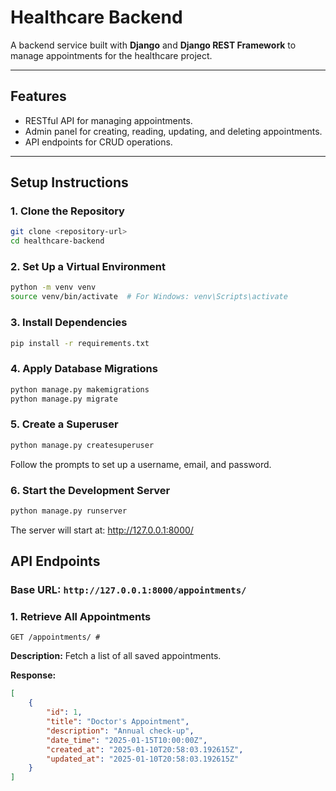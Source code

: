 # **Healthcare Backend**

A backend service built with **Django** and **Django REST Framework** to manage appointments for the healthcare project.

---

## **Features**
- RESTful API for managing appointments.
- Admin panel for creating, reading, updating, and deleting appointments.
- API endpoints for CRUD operations.

---

## **Setup Instructions**

### **1. Clone the Repository**
```bash
git clone <repository-url>
cd healthcare-backend
```

### **2. Set Up a Virtual Environment**
```bash
python -m venv venv
source venv/bin/activate  # For Windows: venv\Scripts\activate
```
### **3. Install Dependencies**
```bash
pip install -r requirements.txt
```

### **4. Apply Database Migrations**
```bash
python manage.py makemigrations
python manage.py migrate
```

### **5. Create a Superuser**
```bash
python manage.py createsuperuser
```
Follow the prompts to set up a username, email, and password.

### **6. Start the Development Server**
```bash
python manage.py runserver
```
The server will start at: http://127.0.0.1:8000/

## **API Endpoints**

### **Base URL**: `http://127.0.0.1:8000/appointments/`

### **1. Retrieve All Appointments**
```http
GET /appointments/ #
```
**Description:** Fetch a list of all saved appointments.

**Response:**
```json
[
    {
        "id": 1,
        "title": "Doctor's Appointment",
        "description": "Annual check-up",
        "date_time": "2025-01-15T10:00:00Z",
        "created_at": "2025-01-10T20:58:03.192615Z",
        "updated_at": "2025-01-10T20:58:03.192615Z"
    }
]
```
